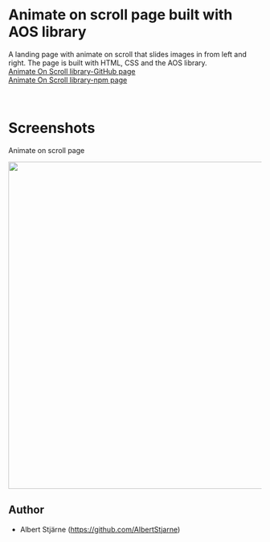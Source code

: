 # Animate on scroll page built with AOS library

A landing page with animate on scroll that slides images in from left and right. The page is built with HTML, CSS and the AOS library.
<br>
[Animate On Scroll library-GitHub page](https://github.com/michalsnik/aos)
<br>
[Animate On Scroll library-npm page](https://www.npmjs.com/package/aos)

<br>

# Screenshots

Animate on scroll page

<img src="animate-on-scroll.gif" width=650>

## Author

- Albert Stjärne (https://github.com/AlbertStjarne)

